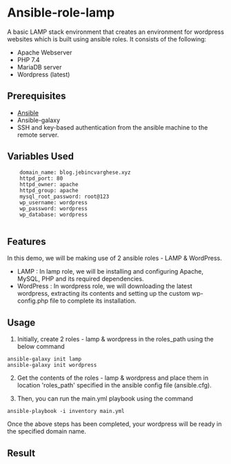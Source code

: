 # Ansible-role-lamp

A basic LAMP stack environment that creates an environment for wordpress websites which is built using ansible roles. It consists of the following:

- Apache Webserver
- PHP 7.4
- MariaDB server
- Wordpress (latest)

## Prerequisites

- [Ansible](https://docs.ansible.com/ansible/latest/installation_guide/intro_installation.html)
- Ansible-galaxy
- SSH and key-based authentication from the ansible machine to the remote server.

## Variables Used

```
    domain_name: blog.jebincvarghese.xyz
    httpd_port: 80
    httpd_owner: apache
    httpd_group: apache
    mysql_root_password: root@123
    wp_username: wordpress
    wp_password: wordpress
    wp_database: wordpress


```

## Features

In this demo, we will be making use of 2 ansible roles - LAMP & WordPress. 
- LAMP : In lamp role, we will be installing and configuring Apache, MySQL, PHP and its required dependencies.
- WordPress : In wordpress role, we will downloading the latest wordpress, extracting its contents and setting up the custom wp-config.php file to complete its installation.

## Usage

1. Initially, create 2 roles - lamp & wordpress in the roles_path using the below command
```
ansible-galaxy init lamp
ansible-galaxy init wordpress
```
2. Get the contents of the roles - lamp & wordpress and place them in location 'roles_path' specified in the ansible config file (ansible.cfg).

3. Then, you can run the main.yml playbook using the command
```
ansible-playbook -i inventory main.yml
```

Once the above steps has been completed, your wordpress will be ready in the specified domain name.


## Result


